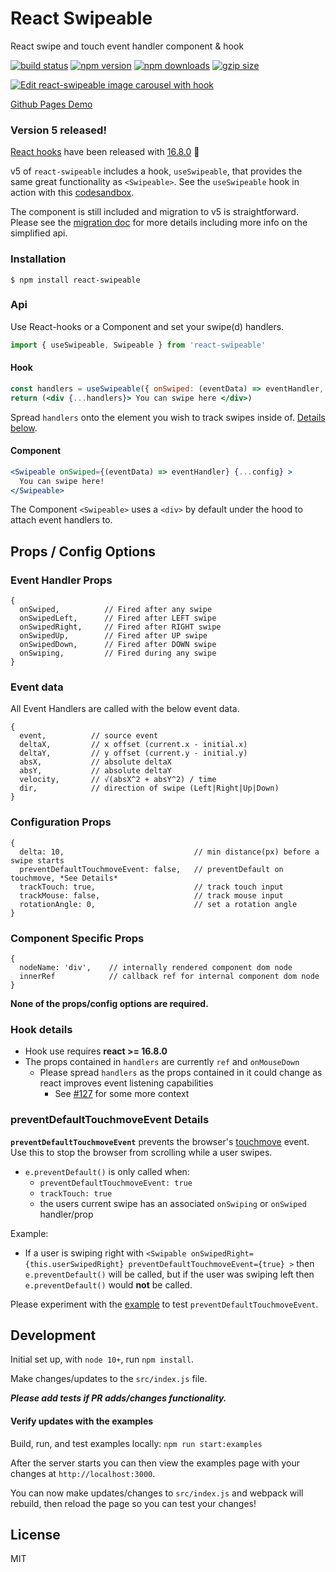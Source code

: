 React Swipeable
=========================

React swipe and touch event handler component & hook

[![build status](https://img.shields.io/travis/dogfessional/react-swipeable/master.svg?style=flat-square)](https://travis-ci.org/dogfessional/react-swipeable) [![npm version](https://img.shields.io/npm/v/react-swipeable.svg?style=flat-square)](https://www.npmjs.com/package/react-swipeable) [![npm downloads](https://img.shields.io/npm/dm/react-swipeable.svg?style=flat-square)](https://www.npmjs.com/package/react-swipeable) [![gzip size](https://flat.badgen.net/bundlephobia/minzip/react-swipeable)](https://bundlephobia.com/result?p=react-swipeable)

[![Edit react-swipeable image carousel with hook](https://codesandbox.io/static/img/play-codesandbox.svg)](https://codesandbox.io/s/lrk6955l79?module=%2Fsrc%2FCarousel.js)

[Github Pages Demo](https://dogfessional.github.io/react-swipeable/)

### Version 5 released!
[React hooks](https://reactjs.org/docs/hooks-reference.html) have been released with [16.8.0](https://reactjs.org/blog/2019/02/06/react-v16.8.0.html) 🎉

v5 of `react-swipeable` includes a hook, `useSwipeable`, that provides the same great functionality as `<Swipeable>`. See the `useSwipeable` hook in action with this [codesandbox](https://codesandbox.io/s/lrk6955l79?module=%2Fsrc%2FCarousel.js).

The component is still included and migration to v5 is straightforward. Please see the [migration doc](./migration.md) for more details including more info on the simplified api.

### Installation
```
$ npm install react-swipeable
```

### Api
Use React-hooks or a Component and set your swipe(d) handlers.
```js
import { useSwipeable, Swipeable } from 'react-swipeable'
```

#### Hook
```jsx
const handlers = useSwipeable({ onSwiped: (eventData) => eventHandler, ...config })
return (<div {...handlers}> You can swipe here </div>)
```
Spread `handlers` onto the element you wish to track swipes inside of. [Details below](#hook-details).

#### Component
```jsx
<Swipeable onSwiped={(eventData) => eventHandler} {...config} >
  You can swipe here!
</Swipeable>
```

The Component `<Swipeable>` uses a `<div>` by default under the hood to attach event handlers to.

## Props / Config Options

### Event Handler Props

```
{
  onSwiped,          // Fired after any swipe
  onSwipedLeft,      // Fired after LEFT swipe
  onSwipedRight,     // Fired after RIGHT swipe
  onSwipedUp,        // Fired after UP swipe
  onSwipedDown,      // Fired after DOWN swipe
  onSwiping,         // Fired during any swipe
}
```

### Event data
All Event Handlers are called with the below event data.
```
{
  event,          // source event
  deltaX,         // x offset (current.x - initial.x)
  deltaY,         // y offset (current.y - initial.y)
  absX,           // absolute deltaX
  absY,           // absolute deltaY
  velocity,       // √(absX^2 + absY^2) / time
  dir,            // direction of swipe (Left|Right|Up|Down)
}
```

### Configuration Props

```
{
  delta: 10,                             // min distance(px) before a swipe starts
  preventDefaultTouchmoveEvent: false,   // preventDefault on touchmove, *See Details*
  trackTouch: true,                      // track touch input
  trackMouse: false,                     // track mouse input
  rotationAngle: 0,                      // set a rotation angle
}
```

### Component Specific Props

```
{
  nodeName: 'div',    // internally rendered component dom node
  innerRef            // callback ref for internal component dom node
}
```

**None of the props/config options are required.**

### Hook details
- Hook use requires **react >= 16.8.0**
- The props contained in `handlers` are currently `ref` and `onMouseDown`
  - Please spread `handlers` as the props contained in it could change as react improves event listening capabilities
    - See [#127](https://github.com/dogfessional/react-swipeable/issues/127) for some more context

### preventDefaultTouchmoveEvent Details

**`preventDefaultTouchmoveEvent`** prevents the browser's [touchmove](https://developer.mozilla.org/en-US/docs/Web/Events/touchmove) event. Use this to stop the browser from scrolling while a user swipes.
* `e.preventDefault()` is only called when:
  * `preventDefaultTouchmoveEvent: true`
  * `trackTouch: true`
  * the users current swipe has an associated `onSwiping` or `onSwiped` handler/prop

Example:
   * If a user is swiping right with `<Swipable onSwipedRight={this.userSwipedRight} preventDefaultTouchmoveEvent={true} >` then `e.preventDefault()` will be called, but if the user was swiping left then `e.preventDefault()` would **not** be called.

Please experiment with the [example](http://dogfessional.github.io/react-swipeable/) to test `preventDefaultTouchmoveEvent`.


## Development

Initial set up, with `node 10+`, run `npm install`.

Make changes/updates to the `src/index.js` file.

***Please add tests if PR adds/changes functionality.***

#### Verify updates with the examples

Build, run, and test examples locally:
`npm run start:examples`

After the server starts you can then view the examples page with your changes at `http://localhost:3000`.

You can now make updates/changes to `src/index.js` and webpack will rebuild, then reload the page so you can test your changes!

## License

MIT
